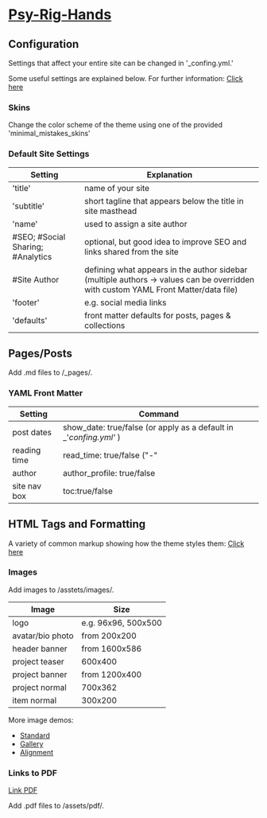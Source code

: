 # [Psy-Rig-Hands](https://psyrig.github.io/)

## Configuration 

Settings that affect your entire site can be changed in '_confing.yml.'

Some useful settings are explained below. For further information: [Click here](https://mmistakes.github.io/minimal-mistakes/docs/configuration/#theme)

### Skins
Change the color scheme of the theme using one of the provided 'minimal_mistakes_skins'

### Default Site Settings 

|Setting                          | Explanation                                                                                                                       |
|---------------------------------|-----------------------------------------------------------------------------------------------------------------------------------|
|'title'                          | name of your site                                                                                                                 | 
|'subtitle'                       | short tagline that appears below the title in site masthead                                                                       |
|'name'                           | used to assign a site author                                                                                                      |
|#SEO; #Social Sharing; #Analytics| optional, but good idea to improve SEO and links shared from the site                                                             |
|#Site Author                     | defining what appears in the author sidebar (multiple authors -> values can be overridden with custom YAML Front Matter/data file)|
|'footer'                         | e.g. social media links                                                                                                           | 
|'defaults'                       | front matter defaults for posts, pages & collections                                                                              |


## Pages/Posts

Add .md files to /_pages/.

### YAML Front Matter

|Setting          | Command                                                           |
|-----------------|-------------------------------------------------------------------|
|post dates       | show_date: true/false (or apply as a default in _'_confing.yml'_ )| 
|reading time     | read_time: true/false ("-"                                        |
|author           | author_profile: true/false                                        |
|site nav box     | toc:true/false                                                    |

## HTML Tags and Formatting

A variety of common markup showing how the theme styles them: [Click here](https://mmistakes.github.io/minimal-mistakes/markup/markup-html-tags-and-formatting/)

### Images

Add images to /asstets/images/.

|Image            | Size                   |
|-----------------|------------------------|
|logo             | e.g. 96x96, 500x500    |
|avatar/bio photo | from 200x200           |
|header banner    | from 1600x586          |
|project teaser   | 600x400                |
|project banner   | from 1200x400          |
|project normal   | 700x362                |
|item normal      | 300x200                |

More image demos: 
- [Standard](https://mmistakes.github.io/minimal-mistakes/post%20formats/post-image-standard/)
- [Gallery](https://mmistakes.github.io/minimal-mistakes/markup-more-images/)
- [Alignment](https://mmistakes.github.io/minimal-mistakes/markup/markup-image-alignment/)

### Links to PDF 

[Link PDF](/assets/pdf/test_file.pdf) 

Add .pdf files to /assets/pdf/.




